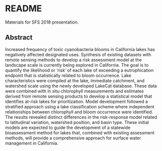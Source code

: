 # README

Materials for SFS 2018 presentation.

## Abstract

Increased frequency of toxic cyanobacteria blooms in California lakes has negatively affected designated uses.  Synthesis of existing datasets with remote sensing methods to develop a risk assessment model at the landscape scale is currently being explored in California.  The goal is to quantify the likelihood or ‘risk’ of each lake of exceeding a eutrophication endpoint that is statistically related to bloom occurrence.  Lake characteristics were compiled at the lake, immediate catchment, and watershed scale using the newly developed LakeCat database.  These data were combined with in situ chlorophyll measurements and estimates derived from remote sensing products to develop a statistical model that identifies at-risk lakes for prioritization.  Model development followed a stratified approach using a lake classification scheme where independent relationships between chlorophyll and bloom occurrence were identified.  The results revealed distinct differences in the risk-response model related to latitudinal variation, watershed position, and basin type.  These initial models are expected to guide the development of a statewide bioassessment method for lakes that, combined with existing assessment methods, will provide a comprehensive approach for surface water management in California.